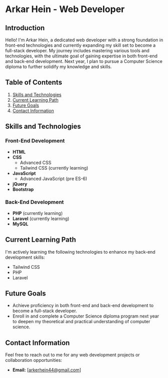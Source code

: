 # Arkar Hein - Web Developer

## Introduction
Hello! I'm Arkar Hein, a dedicated web developer with a strong foundation in front-end technologies and currently expanding my skill set to become a full-stack developer. My journey includes mastering various tools and technologies, with the ultimate goal of gaining expertise in both front-end and back-end development. Next year, I plan to pursue a Computer Science diploma to further solidify my knowledge and skills.

## Table of Contents
1. [Skills and Technologies](#skills-and-technologies)
2. [Current Learning Path](#current-learning-path)
3. [Future Goals](#future-goals)
4. [Contact Information](#contact-information)

## Skills and Technologies
### Front-End Development
- **HTML**
- **CSS**
  - Advanced CSS
  - Tailwind CSS (currently learning)
- **JavaScript**
  - Advanced JavaScript (pre ES-6)
- **jQuery**
- **Bootstrap**

### Back-End Development
- **PHP** (currently learning)
- **Laravel** (currently learning)
- **MySQL**

## Current Learning Path
I'm actively learning the following technologies to enhance my back-end development skills:
- Tailwind CSS
- PHP
- Laravel

## Future Goals
- Achieve proficiency in both front-end and back-end development to become a full-stack developer.
- Enroll in and complete a Computer Science diploma program next year to deepen my theoretical and practical understanding of computer science.

## Contact Information
Feel free to reach out to me for any web development projects or collaboration opportunities:

- **Email:** [arkerhein44@gmail.com]
